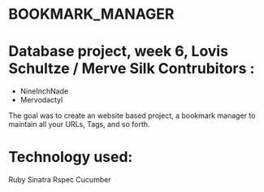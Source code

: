 BOOKMARK_MANAGER
================


Database project, week 6, Lovis Schultze / Merve Silk
Contrubitors :
==============
* NineInchNade
* Mervodactyl

The goal was to create an website based project, a bookmark manager to maintain all your URLs, Tags, and so forth.


Technology used:
================

Ruby
Sinatra
Rspec
Cucumber 

